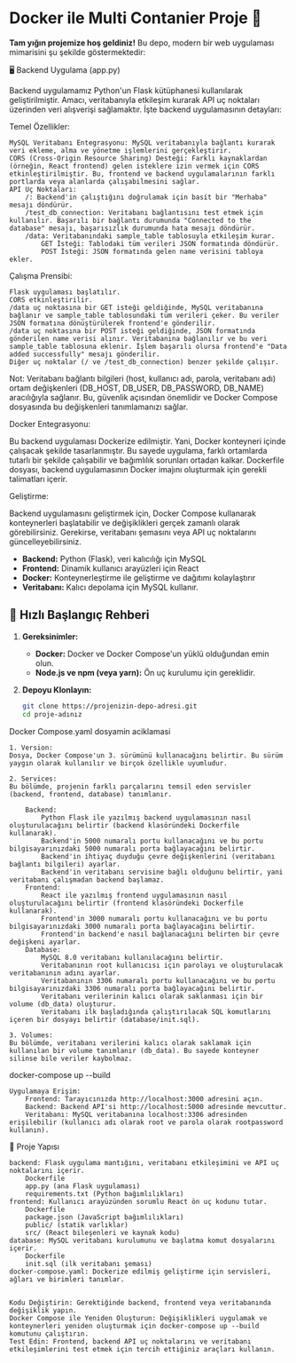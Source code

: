 # Docker ile Multi Contanier Proje 🐳


**Tam yığın projemize hoş geldiniz!** Bu depo, modern bir web uygulaması mimarisini şu şekilde göstermektedir:

🖥️ Backend Uygulama (app.py)

Backend uygulamamız Python'un Flask kütüphanesi kullanılarak geliştirilmiştir. Amacı, veritabanıyla etkileşim kurarak API uç noktaları üzerinden veri alışverişi sağlamaktır. İşte backend uygulamasının detayları:

Temel Özellikler:

    MySQL Veritabanı Entegrasyonu: MySQL veritabanıyla bağlantı kurarak veri ekleme, alma ve yönetme işlemlerini gerçekleştirir.
    CORS (Cross-Origin Resource Sharing) Desteği: Farklı kaynaklardan (örneğin, React frontend) gelen isteklere izin vermek için CORS etkinleştirilmiştir. Bu, frontend ve backend uygulamalarının farklı portlarda veya alanlarda çalışabilmesini sağlar.
    API Uç Noktaları:
        /: Backend'in çalıştığını doğrulamak için basit bir "Merhaba" mesajı döndürür.
        /test_db_connection: Veritabanı bağlantısını test etmek için kullanılır. Başarılı bir bağlantı durumunda "Connected to the database" mesajı, başarısızlık durumunda hata mesajı döndürür.
        /data: Veritabanındaki sample_table tablosuyla etkileşim kurar.
            GET İsteği: Tablodaki tüm verileri JSON formatında döndürür.
            POST İsteği: JSON formatında gelen name verisini tabloya ekler.

Çalışma Prensibi:

    Flask uygulaması başlatılır.
    CORS etkinleştirilir.
    /data uç noktasına bir GET isteği geldiğinde, MySQL veritabanına bağlanır ve sample_table tablosundaki tüm verileri çeker. Bu veriler JSON formatına dönüştürülerek frontend'e gönderilir.
    /data uç noktasına bir POST isteği geldiğinde, JSON formatında gönderilen name verisi alınır. Veritabanına bağlanılır ve bu veri sample_table tablosuna eklenir. İşlem başarılı olursa frontend'e "Data added successfully" mesajı gönderilir.
    Diğer uç noktalar (/ ve /test_db_connection) benzer şekilde çalışır.

Not: Veritabanı bağlantı bilgileri (host, kullanıcı adı, parola, veritabanı adı) ortam değişkenleri (DB_HOST, DB_USER, DB_PASSWORD, DB_NAME) aracılığıyla sağlanır. Bu, güvenlik açısından önemlidir ve Docker Compose dosyasında bu değişkenleri tanımlamanızı sağlar.

Docker Entegrasyonu:

Bu backend uygulaması Dockerize edilmiştir. Yani, Docker konteyneri içinde çalışacak şekilde tasarlanmıştır. Bu sayede uygulama, farklı ortamlarda tutarlı bir şekilde çalışabilir ve bağımlılık sorunları ortadan kalkar. Dockerfile dosyası, backend uygulamasının Docker imajını oluşturmak için gerekli talimatları içerir.

Geliştirme:

Backend uygulamasını geliştirmek için, Docker Compose kullanarak konteynerleri başlatabilir ve değişiklikleri gerçek zamanlı olarak görebilirsiniz. Gerekirse, veritabanı şemasını veya API uç noktalarını güncelleyebilirsiniz.




- **Backend:** Python (Flask), veri kalıcılığı için MySQL
- **Frontend:** Dinamik kullanıcı arayüzleri için React
- **Docker:** Konteynerleştirme ile geliştirme ve dağıtımı kolaylaştırır
- **Veritabanı:** Kalıcı depolama için MySQL kullanır.

## 🚀 Hızlı Başlangıç Rehberi

1. **Gereksinimler:**
   - **Docker:** Docker ve Docker Compose'un yüklü olduğundan emin olun.
   - **Node.js ve npm (veya yarn):** Ön uç kurulumu için gereklidir.

2. **Depoyu Klonlayın:**
   ```bash
   git clone https://projenizin-depo-adresi.git
   cd proje-adınız


Docker Compose.yaml dosyamin aciklamasi 
```
1. Version:
Dosya, Docker Compose'un 3. sürümünü kullanacağını belirtir. Bu sürüm yaygın olarak kullanılır ve birçok özellikle uyumludur.

2. Services:
Bu bölümde, projenin farklı parçalarını temsil eden servisler (backend, frontend, database) tanımlanır.

    Backend:
        Python Flask ile yazılmış backend uygulamasının nasıl oluşturulacağını belirtir (backend klasöründeki Dockerfile kullanarak).
        Backend'in 5000 numaralı portu kullanacağını ve bu portu bilgisayarınızdaki 5000 numaralı porta bağlayacağını belirtir.
        Backend'in ihtiyaç duyduğu çevre değişkenlerini (veritabanı bağlantı bilgileri) ayarlar.
        Backend'in veritabanı servisine bağlı olduğunu belirtir, yani veritabanı çalışmadan backend başlamaz.
    Frontend:
        React ile yazılmış frontend uygulamasının nasıl oluşturulacağını belirtir (frontend klasöründeki Dockerfile kullanarak).
        Frontend'in 3000 numaralı portu kullanacağını ve bu portu bilgisayarınızdaki 3000 numaralı porta bağlayacağını belirtir.
        Frontend'in backend'e nasıl bağlanacağını belirten bir çevre değişkeni ayarlar.
    Database:
        MySQL 8.0 veritabanı kullanılacağını belirtir.
        Veritabanının root kullanıcısı için parolayı ve oluşturulacak veritabanının adını ayarlar.
        Veritabanının 3306 numaralı portu kullanacağını ve bu portu bilgisayarınızdaki 3306 numaralı porta bağlayacağını belirtir.
        Veritabanı verilerinin kalıcı olarak saklanması için bir volume (db_data) oluşturur.
        Veritabanı ilk başladığında çalıştırılacak SQL komutlarını içeren bir dosyayı belirtir (database/init.sql).

3. Volumes:
Bu bölümde, veritabanı verilerini kalıcı olarak saklamak için kullanılan bir volume tanımlanır (db_data). Bu sayede konteyner silinse bile veriler kaybolmaz.

```

docker-compose up --build


    Uygulamaya Erişim:
        Frontend: Tarayıcınızda http://localhost:3000 adresini açın.
        Backend: Backend API'si http://localhost:5000 adresinde mevcuttur.
        Veritabanı: MySQL veritabanına localhost:3306 adresinden erişilebilir (kullanıcı adı olarak root ve parola olarak rootpassword kullanın).

📂 Proje Yapısı

    backend: Flask uygulama mantığını, veritabanı etkileşimini ve API uç noktalarını içerir.
        Dockerfile
        app.py (ana Flask uygulaması)
        requirements.txt (Python bağımlılıkları)
    frontend: Kullanıcı arayüzünden sorumlu React ön uç kodunu tutar.
        Dockerfile
        package.json (JavaScript bağımlılıkları)
        public/ (statik varlıklar)
        src/ (React bileşenleri ve kaynak kodu)
    database: MySQL veritabanı kurulumunu ve başlatma komut dosyalarını içerir.
        Dockerfile
        init.sql (ilk veritabanı şeması)
    docker-compose.yaml: Dockerize edilmiş geliştirme için servisleri, ağları ve birimleri tanımlar.


    Kodu Değiştirin: Gerektiğinde backend, frontend veya veritabanında değişiklik yapın.
    Docker Compose ile Yeniden Oluşturun: Değişiklikleri uygulamak ve konteynerleri yeniden oluşturmak için docker-compose up --build komutunu çalıştırın.
    Test Edin: Frontend, backend API uç noktalarını ve veritabanı etkileşimlerini test etmek için tercih ettiğiniz araçları kullanın.



